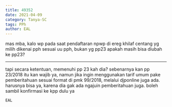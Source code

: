 ```yaml
---
title: 49352
date: 2021-04-09
category: Tanya-SC
tags: PPh
author: EAL
---
```


mas mba, kalo wp pada saat pendaftaran npwp di ereg khilaf centang yg milih dikenai pph sesuai uu pph, bukan yg pp23 apakah masih bisa diubah ke pp23?

---

tapi secara ketentuan, memenuhi pp 23 kah dia? sebenarnya kan pp 23/2018 itu kan wajib ya, namun jika ingin menggunakan tarif umum pake pemberitahuan sesuai format di pmk 99/2018, melalui djponline juga ada. harusnya bisa ya, karena dia gak ada ngajuin pemberitahuan juga. boleh sambil konfirmasi ke kpp dulu ya

`EAL`
